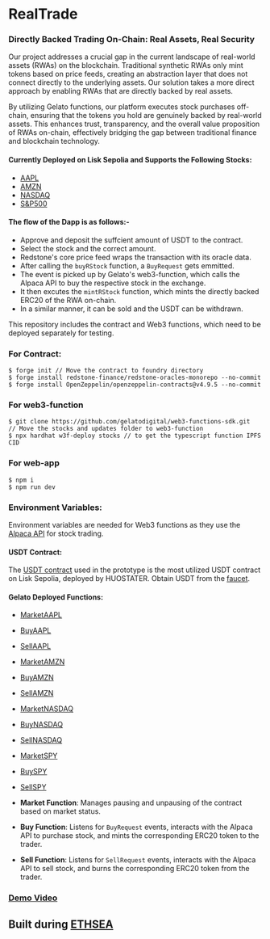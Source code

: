 # RealTrade

### Directly Backed Trading On-Chain: Real Assets, Real Security

Our project addresses a crucial gap in the current landscape of real-world assets (RWAs) on the blockchain. Traditional synthetic RWAs only mint tokens based on price feeds, creating an abstraction layer that does not connect directly to the underlying assets. Our solution takes a more direct approach by enabling RWAs that are directly backed by real assets.

By utilizing Gelato functions, our platform executes stock purchases off-chain, ensuring that the tokens you hold are genuinely backed by real-world assets. This enhances trust, transparency, and the overall value proposition of RWAs on-chain, effectively bridging the gap between traditional finance and blockchain technology.

#### Currently Deployed on Lisk Sepolia and Supports the Following Stocks:
- [AAPL](https://sepolia-blockscout.lisk.com/address/0x06e692951f08031423344228FF52b7544248b188)
- [AMZN](https://sepolia-blockscout.lisk.com/address/0x1E30638373f2d76cA5AC17e58f08f03A6C1E9744)
- [NASDAQ](https://sepolia-blockscout.lisk.com/address/0xA870c6739fC08dF98E2cB9F587a42C9347B83509)
- [S&P500](https://sepolia-blockscout.lisk.com/address/0xc74E6d979CE9004FF8D92f6F0ea0654dF2E52e42)

#### The flow of the Dapp is as follows:-
- Approve and deposit the suffcient amount of USDT to the contract.
- Select the stock and the correct amount.
- Redstone's core price feed wraps the transaction with its oracle data.
- After calling the `buyRStock` function, a `BuyRequest` gets emmitted.
- The event is picked up by Gelato's web3-function, which calls the Alpaca API to buy the respective stock in the exchange.
- It then excutes the `mintRStock` function, which mints the directly backed ERC20 of the RWA on-chain.
- In a similar manner, it can be sold and the USDT can be withdrawn. 

This repository includes the contract and Web3 functions, which need to be deployed separately for testing.

### For Contract:
```
$ forge init // Move the contract to foundry directory
$ forge install redstone-finance/redstone-oracles-monorepo --no-commit
$ forge install OpenZeppelin/openzeppelin-contracts@v4.9.5 --no-commit
```

### For web3-function
```
$ git clone https://github.com/gelatodigital/web3-functions-sdk.git
// Move the stocks and updates folder to web3-function
$ npx hardhat w3f-deploy stocks // to get the typescript function IPFS CID
```

### For web-app
```
$ npm i
$ npm run dev
```


### Environment Variables:
Environment variables are needed for Web3 functions as they use the [Alpaca API](https://app.alpaca.markets/signup) for stock trading.

#### USDT Contract:
The [USDT contract](https://sepolia-blockscout.lisk.com/address/0x2728DD8B45B788e26d12B13Db5A244e5403e7eda) used in the prototype is the most utilized USDT contract on Lisk Sepolia, deployed by HUOSTATER. Obtain USDT from the [faucet](https://lisk-sepolia.huostarter.io/).

#### Gelato Deployed Functions:
- [MarketAAPL](https://app.gelato.network/functions/task/0x3a67e17be48fffd59fd9e7b4dbdfab276b2d331700ca2e95772621811a731ada:4202)
- [BuyAAPL](https://app.gelato.network/functions/task/0x7d770f030f5af725dc544634207c9af76a44403404d659f0cc73c0c286f6f39b:4202)
- [SellAAPL](https://app.gelato.network/functions/task/0xe0d1e4957fd01fa621d8876272cd612d4d3936b15e7afe7e93d8e5cf5887d721:4202)
- [MarketAMZN](https://app.gelato.network/functions/task/0x2221e57f9fcab7d45140e90569215e7cdbfea67b6d179dca1dce0e3935d4d1bf:4202)
- [BuyAMZN](https://app.gelato.network/functions/task/0x45d4698bf678f3a993059b9ae9714f853de741c6637010bdd852508b0b818693:4202)
- [SellAMZN](https://app.gelato.network/functions/task/0x157cd2bd6761a36aba91b61139e851d4a1e67b6057d8a0b087b555b69de9d977:4202)
- [MarketNASDAQ](https://app.gelato.network/functions/task/0xb41b4b935afa996a2e21ae373fd4f483b8c04af8da6b476c3d130cde9a53a8db:4202)
- [BuyNASDAQ](https://app.gelato.network/functions/task/0x0fb888bbafced9e05a57607973e42490001c3c120537ff2e30fcccb683dae5ed:4202)
- [SellNASDAQ](https://app.gelato.network/functions/task/0xd5bade2e842573b185c749b5cd65d8c4a2ead528159715b9aba78aae1845ae7d:4202)
- [MarketSPY](https://app.gelato.network/functions/task/0x591ef3a432e2c97719b0e235f4e7069e3b671c5517da7b8f53b9dd639831d77d:4202)
- [BuySPY](https://app.gelato.network/functions/task/0x5296eaa63e18ac836da6870ff3cef76cc9c93ef5e24429a251bc15824d356428:4202)
- [SellSPY](https://app.gelato.network/functions/task/0xba043d2cec0e299f74a3acdf04c7506fb29e45394e5eb5b9d544f6fdb2f4a60c:4202)

- **Market Function**: Manages pausing and unpausing of the contract based on market status.
- **Buy Function**: Listens for `BuyRequest` events, interacts with the Alpaca API to purchase stock, and mints the corresponding ERC20 token to the trader.
- **Sell Function**: Listens for `SellRequest` events, interacts with the Alpaca API to sell stock, and burns the corresponding ERC20 token from the trader.

### [Demo Video](https://youtu.be/v3Bq-6OxTW8)

## Built during [ETHSEA](https://www.ethsea.com/)
